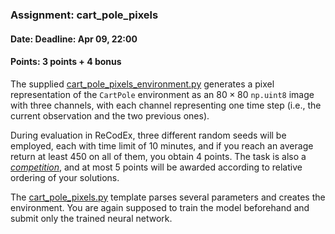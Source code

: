 ### Assignment: cart_pole_pixels
#### Date: Deadline: Apr 09, 22:00
#### Points: 3 points + 4 bonus

The supplied [cart_pole_pixels_environment.py](https://github.com/ufal/npfl139/tree/master/labs/06/cart_pole_pixels_environment.py)
generates a pixel representation of the `CartPole` environment
as an $80×80$ `np.uint8` image with three channels, with each channel representing one time step
(i.e., the current observation and the two previous ones).

During evaluation in ReCodEx, three different random seeds will be employed,
each with time limit of 10 minutes, and if you reach an average return at least
450 on all of them, you obtain 4 points. The task is also
a [_competition_](https://ufal.mff.cuni.cz/courses/npfl139/2324-summer#competitions),
and at most 5 points will be awarded according to relative ordering of your
solutions.

The [cart_pole_pixels.py](https://github.com/ufal/npfl139/tree/master/labs/06/cart_pole_pixels.py)
template parses several parameters and creates the environment.
You are again supposed to train the model beforehand and submit
only the trained neural network.
